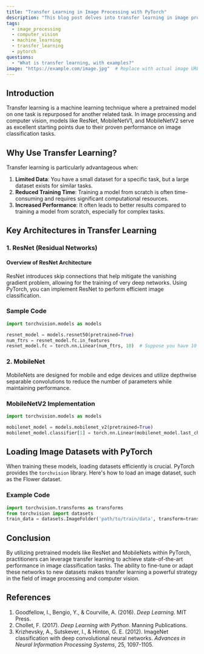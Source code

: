 ```yaml
---
title: "Transfer Learning in Image Processing with PyTorch"
description: "This blog post delves into transfer learning in image processing, computer vision, and machine learning, specifically utilizing PyTorch."
tags:
  - image_processing
  - computer_vision
  - machine_learning
  - transfer_learning
  - pytorch
questions:
  - "What is transfer learning, with examples?"
image: "https://example.com/image.jpg"  # Replace with actual image URL
---
```


## Introduction
Transfer learning is a machine learning technique where a pretrained model on one task is repurposed for another related task. In image processing and computer vision, models like ResNet, MobileNetV1, and MobileNetV2 serve as excellent starting points due to their proven performance on image classification tasks.

## Why Use Transfer Learning?
Transfer learning is particularly advantageous when:
1. **Limited Data**: You have a small dataset for a specific task, but a large dataset exists for similar tasks.
2. **Reduced Training Time**: Training a model from scratch is often time-consuming and requires significant computational resources.
3. **Increased Performance**: It often leads to better results compared to training a model from scratch, especially for complex tasks.

## Key Architectures in Transfer Learning
### 1. ResNet (Residual Networks)
#### Overview of ResNet Architecture
ResNet introduces skip connections that help mitigate the vanishing gradient problem, allowing for the training of very deep networks. Using PyTorch, you can implement ResNet to perform efficient image classification.
### Sample Code
```python
import torchvision.models as models

resnet_model = models.resnet50(pretrained=True)
num_ftrs = resnet_model.fc.in_features
resnet_model.fc = torch.nn.Linear(num_ftrs, 10)  # Suppose you have 10 classes
```

### 2. MobileNet
MobileNets are designed for mobile and edge devices and utilize depthwise separable convolutions to reduce the number of parameters while maintaining performance.
### MobileNetV2 Implementation
```python
import torchvision.models as models

mobilenet_model = models.mobilenet_v2(pretrained=True)
mobilenet_model.classifier[1] = torch.nn.Linear(mobilenet_model.last_channel, 10)
```

## Loading Image Datasets with PyTorch
When training these models, loading datasets efficiently is crucial. PyTorch provides the `torchvision` library. Here's how to load an image dataset, such as the Flower dataset.
### Example Code
```python
import torchvision.transforms as transforms
from torchvision import datasets
train_data = datasets.ImageFolder('path/to/train/data', transform=transform)
```
## Conclusion
By utilizing pretrained models like ResNet and MobileNets within PyTorch, practitioners can leverage transfer learning to achieve state-of-the-art performance in image classification tasks. The ability to fine-tune or adapt these networks to new datasets makes transfer learning a powerful strategy in the field of image processing and computer vision.

## References
1. Goodfellow, I., Bengio, Y., & Courville, A. (2016). *Deep Learning*. MIT Press.
2. Chollet, F. (2017). *Deep Learning with Python*. Manning Publications.
3. Krizhevsky, A., Sutskever, I., & Hinton, G. E. (2012). ImageNet classification with deep convolutional neural networks. *Advances in Neural Information Processing Systems*, 25, 1097-1105.
